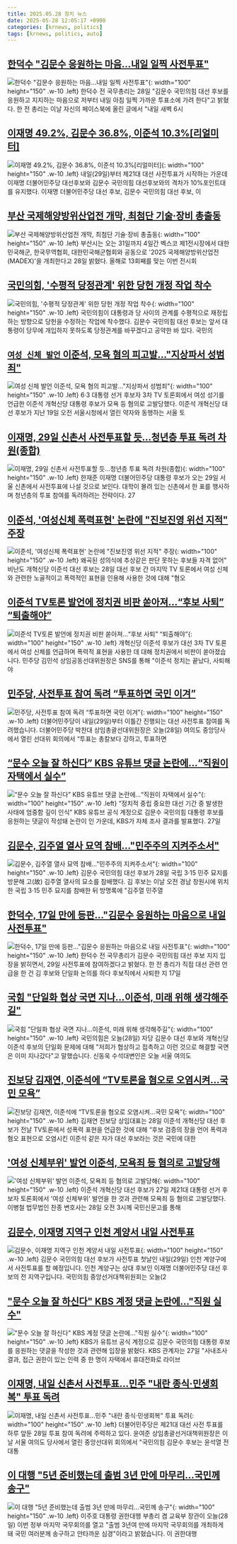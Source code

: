```yaml
---
title: 2025.05.28 정치 뉴스
date: 2025-05-28 12:05:17 +0900
categories: [krnews, politics]
tags: [krnews, politics, auto]
---
```

## [한덕수 "김문수 응원하는 마음…내일 일찍 사전투표"](https://n.news.naver.com/mnews/article/014/0005355755)

![한덕수 "김문수 응원하는 마음…내일 일찍 사전투표"](https://mimgnews.pstatic.net/image/origin/014/2025/05/28/5355755.jpg?type=nf220_150){: width="100" height="150" .w-10 .left}
한덕수 전 국무총리는 28일 "김문수 국민의힘 대선 후보를 응원하고 지지하는 마음으로 저부터 내일 아침 일찍 가까운 투표소에 가려 한다"고 밝혔다. 한 전 총리는 이날 자신의 페이스북에 올린 글에서 "내일 새벽 6시

## [이재명 49.2%, 김문수 36.8%, 이준석 10.3%[리얼미터]](https://n.news.naver.com/mnews/article/018/0006025396)

![이재명 49.2%, 김문수 36.8%, 이준석 10.3%[리얼미터]](https://mimgnews.pstatic.net/image/origin/018/2025/05/28/6025396.jpg?type=nf220_150){: width="100" height="150" .w-10 .left}
내일(29일)부터 제21대 대선 사전투표가 시작하는 가운데 이재명 더불어민주당 대선후보와 김문수 국민의힘 대선후보와의 격차가 10%포인트대를 유지했다. 이재명 더불어민주당 대선 후보, 김문수 국민의힘 대선 후보, 이

## [부산 국제해양방위산업전 개막, 최첨단 기술·장비 총출동](https://n.news.naver.com/mnews/article/003/0013270150)

![부산 국제해양방위산업전 개막, 최첨단 기술·장비 총출동](https://mimgnews.pstatic.net/image/origin/003/2025/05/28/13270150.jpg?type=nf220_150){: width="100" height="150" .w-10 .left}
부산시는 오는 31일까지 4일간 벡스코 제1전시장에서 대한민국해군, 한국무역협회, 대한민국해군협회와 공동으로 '2025 국제해양방위산업전(MADEX)'을 개최한다고 28일 밝혔다. 올해로 13회째를 맞는 이번 전시회

## [국민의힘, '수평적 당정관계' 위한 당헌 개정 작업 착수](https://n.news.naver.com/mnews/article/008/0005200336)

![국민의힘, '수평적 당정관계' 위한 당헌 개정 작업 착수](https://mimgnews.pstatic.net/image/origin/008/2025/05/28/5200336.jpg?type=nf220_150){: width="100" height="150" .w-10 .left}
국민의힘이 대통령과 당 사이의 관계를 수평적으로 재정립하는 방향으로 당헌을 수정하는 작업에 착수했다. 김문수 국민의힘 대선 후보는 앞서 대통령이 당무에 개입하지 못하도록 당정관계를 바꾸겠다고 공약한 바 있다. 국민의

## [`여성 신체 발언` 이준석, 모욕 혐의 피고발…"지상파서 성범죄"](https://n.news.naver.com/mnews/article/018/0006025526)

![`여성 신체 발언` 이준석, 모욕 혐의 피고발…"지상파서 성범죄"](https://mimgnews.pstatic.net/image/origin/018/2025/05/28/6025526.jpg?type=nf220_150){: width="100" height="150" .w-10 .left}
6·3 대통령 선거 후보자 3차 TV 토론회에서 여성 성기를 언급한 이준석 개혁신당 대통령 후보가 모욕 등 혐의로 고발당했다. 이준석 개혁신당 대선 후보가 지난 19일 오전 서울시청에서 열린 약자와 동행하는 서울 토

## [이재명, 29일 신촌서 사전투표할 듯…청년층 투표 독려 차원(종합)](https://n.news.naver.com/mnews/article/421/0008276509)

![이재명, 29일 신촌서 사전투표할 듯…청년층 투표 독려 차원(종합)](https://mimgnews.pstatic.net/image/origin/421/2025/05/27/8276509.jpg?type=nf220_150){: width="100" height="150" .w-10 .left}
한재준 이재명 더불어민주당 대통령 후보가 오는 29일 서울 신촌에서 사전투표에 나설 것으로 보인다. 대학이 몰려 있는 신촌에서 한 표를 행사하며 청년층의 투표 참여를 독려하려는 전략이다. 27

## [이준석, '여성신체 폭력표현' 논란에 "진보진영 위선 지적" 주장](https://n.news.naver.com/mnews/article/001/0015415408)

![이준석, '여성신체 폭력표현' 논란에 "진보진영 위선 지적" 주장](https://mimgnews.pstatic.net/image/origin/001/2025/05/28/15415408.jpg?type=nf220_150){: width="100" height="150" .w-10 .left}
왜곡된 성의식에 추상같은 판단 못하는 후보들 자격 없어" 비난도 개혁신당 이준석 대선 후보는 28일 대선 후보 간 마지막 TV 토론에서 여성 신체와 관련한 노골적이고 폭력적인 표현을 인용해 사용한 것에 대해 "혐오

## [이준석 TV토론 발언에 정치권 비판 쏟아져…“후보 사퇴” “퇴출해야”](https://n.news.naver.com/mnews/article/056/0011960174)

![이준석 TV토론 발언에 정치권 비판 쏟아져…“후보 사퇴” “퇴출해야”](https://mimgnews.pstatic.net/image/origin/056/2025/05/28/11960174.jpg?type=nf220_150){: width="100" height="150" .w-10 .left}
개혁신당 이준석 후보가 대선 3차 TV 토론에서 여성 신체를 언급하며 폭력적 표현을 사용한 데 대해 정치권에서 비판이 쏟아졌습니다. 민주당 김민석 상임공동선대위원장은 SNS를 통해 "이준석 정치는 끝났다, 사퇴해야

## [민주당, 사전투표 참여 독려 “투표하면 국민 이겨”](https://n.news.naver.com/mnews/article/056/0011960133)

![민주당, 사전투표 참여 독려 “투표하면 국민 이겨”](https://mimgnews.pstatic.net/image/origin/056/2025/05/28/11960133.jpg?type=nf220_150){: width="100" height="150" .w-10 .left}
더불어민주당이 내일(29일)부터 이틀간 진행되는 대선 사전투표 참여를 독려했습니다. 더불어민주당 박찬대 상임총괄선대위원장은 오늘(28일) 여의도 중앙당사에서 열린 선대위 회의에서 “투표는 총칼보다 강하고, 투표하면

## [“문수 오늘 잘 하신다” KBS 유튜브 댓글 논란에…“직원이 자택에서 실수”](https://n.news.naver.com/mnews/article/009/0005499476)

![“문수 오늘 잘 하신다” KBS 유튜브 댓글 논란에…“직원이 자택에서 실수”](https://mimgnews.pstatic.net/image/origin/009/2025/05/27/5499476.jpg?type=nf220_150){: width="100" height="150" .w-10 .left}
“정치적 중립 중요한 대선 기간 중 발생한 사태에 엄중함 깊이 인식” KBS 유튜브 공식 계정으로 김문수 국민의힘 대통령 후보를 응원하는 댓글이 작성돼 논란이 인 가운데, KBS가 자체 조사 결과를 발표했다. 27일

## [김문수, 김주열 열사 묘역 참배…"민주주의 지켜주소서"](https://n.news.naver.com/mnews/article/003/0013269980)

![김문수, 김주열 열사 묘역 참배…"민주주의 지켜주소서"](https://mimgnews.pstatic.net/image/origin/003/2025/05/28/13269980.jpg?type=nf220_150){: width="100" height="150" .w-10 .left}
김문수 국민의힘 대선 후보가 28일 국립 3·15 민주 묘지를 방문해 고(故) 김주열 열사의 묘소를 참배했다. 김 후보는 이날 오전 경남 창원시에 위치한 국립 3·15 민주 묘지를 참배한 뒤 방명록에 "김주열 민주열

## [한덕수, 17일 만에 등판…"김문수 응원하는 마음으로 내일 사전투표"](https://n.news.naver.com/mnews/article/119/0002961826)

![한덕수, 17일 만에 등판…"김문수 응원하는 마음으로 내일 사전투표"](https://mimgnews.pstatic.net/image/origin/119/2025/05/28/2961826.jpg?type=nf220_150){: width="100" height="150" .w-10 .left}
한덕수 전 국무총리가 김문수 국민의힘 대선 후보 지지 입장을 밝히면서, 29일 사전투표에 참여하겠다고 밝혔다. 한 전 총리가 직접 대선 관련 언급을 한 건 김 후보와 단일화 논의를 하다 후보직에서 사퇴한 지 17일

## [국힘 "단일화 협상 국면 지나…이준석, 미래 위해 생각해주길"](https://n.news.naver.com/mnews/article/055/0001261785)

![국힘 "단일화 협상 국면 지나…이준석, 미래 위해 생각해주길"](https://mimgnews.pstatic.net/image/origin/055/2025/05/28/1261785.jpg?type=nf220_150){: width="100" height="150" .w-10 .left}
국민의힘은 오늘(28일) 자당 김문수 대선 후보와 개혁신당 이준석 후보의 단일화 문제에 대해 "저희가 협상하고 접촉하고 이런 것으로 해결할 국면은 이미 지나갔다"고 말했습니다. 신동욱 수석대변인은 오늘 서울 여의도

## [진보당 김재연, 이준석에 “TV토론을 혐오로 오염시켜…국민 모욕”](https://n.news.naver.com/mnews/article/032/0003372437)

![진보당 김재연, 이준석에 “TV토론을 혐오로 오염시켜…국민 모욕”](https://mimgnews.pstatic.net/image/origin/032/2025/05/28/3372437.jpg?type=nf220_150){: width="100" height="150" .w-10 .left}
김재연 진보당 상임대표는 28일 이준석 개혁신당 대선 후보가 전날 TV토론에서 성폭력 표현을 언급한 것에 대해 “후보 검증의 장을 언어 폭력과 혐오 표현으로 오염시킨 이준석 같은 자가 대선 후보라는 것은 국민에 대한

## ['여성 신체부위' 발언 이준석, 모욕죄 등 혐의로 고발당해](https://n.news.naver.com/mnews/article/003/0013269439)

!['여성 신체부위' 발언 이준석, 모욕죄 등 혐의로 고발당해](https://mimgnews.pstatic.net/image/origin/003/2025/05/28/13269439.jpg?type=nf220_150){: width="100" height="150" .w-10 .left}
이준석 개혁신당 대선 후보가 27일 제21대 대통령 선거 후보자 토론회에서 '여성 신체부위' 발언을 한 것과 관련해 모욕죄 등 혐의로 고발당했다. 이병철 법무법인 찬종 변호사는 28일 오전 3시께 국민신문고를 통해

## [김문수, 이재명 지역구 인천 계양서 내일 사전투표](https://n.news.naver.com/mnews/article/437/0000442501)

![김문수, 이재명 지역구 인천 계양서 내일 사전투표](https://mimgnews.pstatic.net/image/origin/437/2025/05/28/442501.jpg?type=nf220_150){: width="100" height="150" .w-10 .left}
김문수 국민의힘 대선 후보가 사전투표 첫날인 내일(29일) 인천 계양구에서 사전투표를 할 예정입니다. 인천 계양구는 상대 후보인 이재명 더불어민주당 대선 후보의 전 지역구입니다. 국민의힘 중앙선거대책위원회는 오늘(2

## ["문수 오늘 잘 하신다" KBS 계정 댓글 논란에…"직원 실수"](https://n.news.naver.com/mnews/article/025/0003444037)

!["문수 오늘 잘 하신다" KBS 계정 댓글 논란에…"직원 실수"](https://mimgnews.pstatic.net/image/origin/025/2025/05/28/3444037.jpg?type=nf220_150){: width="100" height="150" .w-10 .left}
KBS가 유튜브 공식 계정으로 김문수 국민의힘 대통령 후보를 응원하는 댓글을 작성한 것과 관련해 입장을 밝혔다. KBS 관계자는 27일 "사내조사 결과, 접근 권한이 있는 인력 중 한 명이 자택에서 휴대전화로 라이브

## [이재명, 내일 신촌서 사전투표…민주 "내란 종식·민생회복" 투표 독려](https://n.news.naver.com/mnews/article/654/0000123523)

![이재명, 내일 신촌서 사전투표…민주 "내란 종식·민생회복" 투표 독려](https://mimgnews.pstatic.net/image/origin/654/2025/05/28/123523.jpg?type=nf220_150){: width="100" height="150" .w-10 .left}
더불어민주당은 제21대 대선 사전 투표를 하루 앞둔 28일 투표 참여 독려에 주력하고 있다. 윤여준 상임총괄선거대책위원장은 이날 서울 여의도 당사에서 열린 중앙선대위 회의에서 "국민의힘 김문수 후보는 윤석열 전 대통

## [이 대행 "5년 준비했는데 출범 3년 만에 마무리…국민께 송구"](https://n.news.naver.com/mnews/article/437/0000442515)

![이 대행 "5년 준비했는데 출범 3년 만에 마무리…국민께 송구"](https://mimgnews.pstatic.net/image/origin/437/2025/05/28/442515.jpg?type=nf220_150){: width="100" height="150" .w-10 .left}
이주호 대통령 권한대행 부총리 겸 교육부 장관이 오늘(28일) 이번 정부 마지막 국무회의를 열고 "출범 3년여 만에 마지막 국무회의를 개최하게 돼 국민 여러분께 송구하고 안타까운 심경"이라고 밝혔습니다. 이 권한대행

